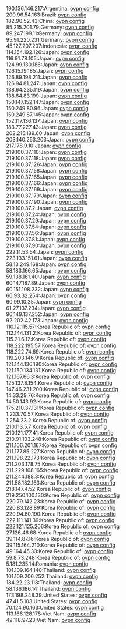 190.136.146.217:Argentina: [ovpn config](vpn/190_136_146_217.ovpn)  
200.96.54.163:Brazil: [ovpn config](vpn/200_96_54_163.ovpn)  
182.90.52.43:China: [ovpn config](vpn/182_90_52_43.ovpn)  
85.215.201.79:Germany: [ovpn config](vpn/85_215_201_79.ovpn)  
89.247.199.11:Germany: [ovpn config](vpn/89_247_199_11.ovpn)  
95.91.220.231:Germany: [ovpn config](vpn/95_91_220_231.ovpn)  
45.127.207.207:Indonesia: [ovpn config](vpn/45_127_207_207.ovpn)  
114.154.192.126:Japan: [ovpn config](vpn/114_154_192_126.ovpn)  
116.91.78.105:Japan: [ovpn config](vpn/116_91_78_105.ovpn)  
124.99.130.186:Japan: [ovpn config](vpn/124_99_130_186.ovpn)  
126.15.19.185:Japan: [ovpn config](vpn/126_15_19_185.ovpn)  
126.89.198.211:Japan: [ovpn config](vpn/126_89_198_211.ovpn)  
126.94.81.247:Japan: [ovpn config](vpn/126_94_81_247.ovpn)  
138.64.235.119:Japan: [ovpn config](vpn/138_64_235_119.ovpn)  
138.64.83.199:Japan: [ovpn config](vpn/138_64_83_199.ovpn)  
150.147.152.147:Japan: [ovpn config](vpn/150_147_152_147.ovpn)  
150.249.80.96:Japan: [ovpn config](vpn/150_249_80_96.ovpn)  
150.249.87.145:Japan: [ovpn config](vpn/150_249_87_145.ovpn)  
152.117.136.137:Japan: [ovpn config](vpn/152_117_136_137.ovpn)  
183.77.227.43:Japan: [ovpn config](vpn/183_77_227_43.ovpn)  
202.215.189.60:Japan: [ovpn config](vpn/202_215_189_60.ovpn)  
203.140.253.203:Japan: [ovpn config](vpn/203_140_253_203.ovpn)  
217.178.9.10:Japan: [ovpn config](vpn/217_178_9_10.ovpn)  
219.100.37.110:Japan: [ovpn config](vpn/219_100_37_110.ovpn)  
219.100.37.118:Japan: [ovpn config](vpn/219_100_37_118.ovpn)  
219.100.37.126:Japan: [ovpn config](vpn/219_100_37_126.ovpn)  
219.100.37.158:Japan: [ovpn config](vpn/219_100_37_158.ovpn)  
219.100.37.165:Japan: [ovpn config](vpn/219_100_37_165.ovpn)  
219.100.37.166:Japan: [ovpn config](vpn/219_100_37_166.ovpn)  
219.100.37.169:Japan: [ovpn config](vpn/219_100_37_169.ovpn)  
219.100.37.179:Japan: [ovpn config](vpn/219_100_37_179.ovpn)  
219.100.37.190:Japan: [ovpn config](vpn/219_100_37_190.ovpn)  
219.100.37.2:Japan: [ovpn config](vpn/219_100_37_2.ovpn)  
219.100.37.24:Japan: [ovpn config](vpn/219_100_37_24.ovpn)  
219.100.37.29:Japan: [ovpn config](vpn/219_100_37_29.ovpn)  
219.100.37.54:Japan: [ovpn config](vpn/219_100_37_54.ovpn)  
219.100.37.56:Japan: [ovpn config](vpn/219_100_37_56.ovpn)  
219.100.37.81:Japan: [ovpn config](vpn/219_100_37_81.ovpn)  
219.100.37.90:Japan: [ovpn config](vpn/219_100_37_90.ovpn)  
222.11.53.54:Japan: [ovpn config](vpn/222_11_53_54.ovpn)  
223.133.151.61:Japan: [ovpn config](vpn/223_133_151_61.ovpn)  
58.13.249.168:Japan: [ovpn config](vpn/58_13_249_168.ovpn)  
58.183.166.65:Japan: [ovpn config](vpn/58_183_166_65.ovpn)  
59.138.161.40:Japan: [ovpn config](vpn/59_138_161_40.ovpn)  
60.147.187.89:Japan: [ovpn config](vpn/60_147_187_89.ovpn)  
60.151.108.232:Japan: [ovpn config](vpn/60_151_108_232.ovpn)  
60.93.32.254:Japan: [ovpn config](vpn/60_93_32_254.ovpn)  
60.99.10.35:Japan: [ovpn config](vpn/60_99_10_35.ovpn)  
61.27.137.234:Japan: [ovpn config](vpn/61_27_137_234.ovpn)  
90.149.137.252:Japan: [ovpn config](vpn/90_149_137_252.ovpn)  
92.202.42.173:Japan: [ovpn config](vpn/92_202_42_173.ovpn)  
110.12.115.57:Korea Republic of: [ovpn config](vpn/110_12_115_57.ovpn)  
112.144.131.2:Korea Republic of: [ovpn config](vpn/112_144_131_2.ovpn)  
115.21.6.12:Korea Republic of: [ovpn config](vpn/115_21_6_12.ovpn)  
118.222.195.57:Korea Republic of: [ovpn config](vpn/118_222_195_57.ovpn)  
118.222.74.69:Korea Republic of: [ovpn config](vpn/118_222_74_69.ovpn)  
119.203.146.9:Korea Republic of: [ovpn config](vpn/119_203_146_9.ovpn)  
121.144.136.190:Korea Republic of: [ovpn config](vpn/121_144_136_190.ovpn)  
121.150.134.131:Korea Republic of: [ovpn config](vpn/121_150_134_131.ovpn)  
121.167.66.3:Korea Republic of: [ovpn config](vpn/121_167_66_3.ovpn)  
125.137.8.154:Korea Republic of: [ovpn config](vpn/125_137_8_154.ovpn)  
147.46.231.200:Korea Republic of: [ovpn config](vpn/147_46_231_200.ovpn)  
14.33.29.76:Korea Republic of: [ovpn config](vpn/14_33_29_76.ovpn)  
14.50.143.92:Korea Republic of: [ovpn config](vpn/14_50_143_92.ovpn)  
175.210.37.131:Korea Republic of: [ovpn config](vpn/175_210_37_131.ovpn)  
1.233.70.57:Korea Republic of: [ovpn config](vpn/1_233_70_57.ovpn)  
1.254.23.2:Korea Republic of: [ovpn config](vpn/1_254_23_2.ovpn)  
210.113.5.7:Korea Republic of: [ovpn config](vpn/210_113_5_7.ovpn)  
210.121.177.41:Korea Republic of: [ovpn config](vpn/210_121_177_41.ovpn)  
210.91.103.248:Korea Republic of: [ovpn config](vpn/210_91_103_248.ovpn)  
211.106.201.167:Korea Republic of: [ovpn config](vpn/211_106_201_167.ovpn)  
211.177.85.227:Korea Republic of: [ovpn config](vpn/211_177_85_227.ovpn)  
211.198.22.173:Korea Republic of: [ovpn config](vpn/211_198_22_173.ovpn)  
211.203.178.75:Korea Republic of: [ovpn config](vpn/211_203_178_75.ovpn)  
211.229.108.165:Korea Republic of: [ovpn config](vpn/211_229_108_165.ovpn)  
211.244.188.3:Korea Republic of: [ovpn config](vpn/211_244_188_3.ovpn)  
211.58.182.163:Korea Republic of: [ovpn config](vpn/211_58_182_163.ovpn)  
218.147.4.52:Korea Republic of: [ovpn config](vpn/218_147_4_52.ovpn)  
219.250.100.130:Korea Republic of: [ovpn config](vpn/219_250_100_130.ovpn)  
220.79.142.23:Korea Republic of: [ovpn config](vpn/220_79_142_23.ovpn)  
220.83.128.89:Korea Republic of: [ovpn config](vpn/220_83_128_89.ovpn)  
220.94.60.190:Korea Republic of: [ovpn config](vpn/220_94_60_190.ovpn)  
222.111.141.39:Korea Republic of: [ovpn config](vpn/222_111_141_39.ovpn)  
222.121.125.206:Korea Republic of: [ovpn config](vpn/222_121_125_206.ovpn)  
27.126.46.68:Korea Republic of: [ovpn config](vpn/27_126_46_68.ovpn)  
39.114.87.16:Korea Republic of: [ovpn config](vpn/39_114_87_16.ovpn)  
39.115.164.210:Korea Republic of: [ovpn config](vpn/39_115_164_210.ovpn)  
49.164.45.33:Korea Republic of: [ovpn config](vpn/49_164_45_33.ovpn)  
59.8.73.248:Korea Republic of: [ovpn config](vpn/59_8_73_248.ovpn)  
5.181.235.14:Romania: [ovpn config](vpn/5_181_235_14.ovpn)  
101.109.164.140:Thailand: [ovpn config](vpn/101_109_164_140.ovpn)  
101.109.206.252:Thailand: [ovpn config](vpn/101_109_206_252.ovpn)  
184.22.23.118:Thailand: [ovpn config](vpn/184_22_23_118.ovpn)  
58.136.186.14:Thailand: [ovpn config](vpn/58_136_186_14.ovpn)  
173.198.248.39:United States: [ovpn config](vpn/173_198_248_39.ovpn)  
47.41.5.103:United States: [ovpn config](vpn/47_41_5_103.ovpn)  
70.124.90.163:United States: [ovpn config](vpn/70_124_90_163.ovpn)  
113.166.128.178:Viet Nam: [ovpn config](vpn/113_166_128_178.ovpn)  
42.118.97.23:Viet Nam: [ovpn config](vpn/42_118_97_23.ovpn)  
